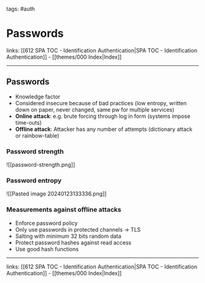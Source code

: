tags: #auth 

# Passwords

links: [[612 SPA TOC - Identification Authentication|SPA TOC - Identification Authentication]] - [[themes/000 Index|Index]]

---

## Passwords

- Knowledge factor
- Considered insecure because of bad practices (low entropy, written down on paper, never changed, same pw for multiple services)
- **Online attack**: e.g. brute forcing through log in form (systems impose time-outs)
- **Offline attack**: Attacker has any number of attempts (dictionary attack or rainbow-table)

### Password strength

![[password-strength.png]]

### Password entropy

![[Pasted image 20240123133336.png]]

### Measurements against offline attacks

- Enforce password policy
- Only use passwords in protected channels -> TLS
- Salting with minimum  32 bits random data
- Protect password hashes against read access
- Use good hash functions

---
links: [[612 SPA TOC - Identification Authentication|SPA TOC - Identification Authentication]] - [[themes/000 Index|Index]]